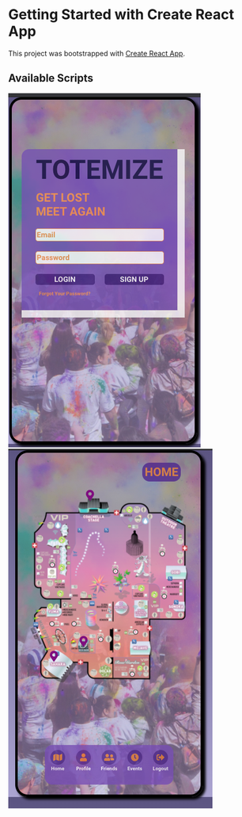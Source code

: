 # Getting Started with Create React App

This project was bootstrapped with [Create React App](https://github.com/facebook/create-react-app).

## Available Scripts
![login](src/images/login.png)
![home](src/images/home.png)
